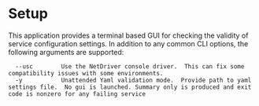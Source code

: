 # Setup

This application provides a terminal based GUI for checking the validity of service configuration settings. In addition to any common CLI options, the following arguments are supported:

```console
  --usc        Use the NetDriver console driver.  This can fix some compatibility issues with some environments.
  -y           Unattended Yaml validation mode.  Provide path to yaml settings file.  No gui is launched. Summary only is produced and exit code is nonzero for any failing service
```
